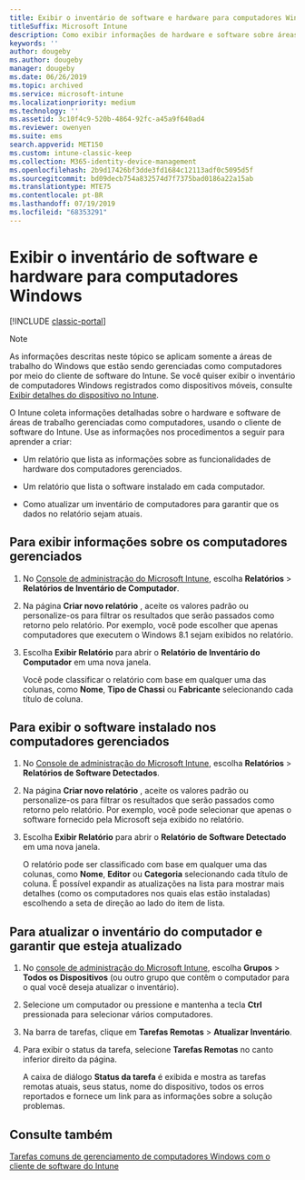 ```yaml
---
title: Exibir o inventário de software e hardware para computadores Windows
titleSuffix: Microsoft Intune
description: Como exibir informações de hardware e software sobre áreas de trabalho do Windows gerenciadas como computadores com o cliente de software do Intune.
keywords: ''
author: dougeby
ms.author: dougeby
manager: dougeby
ms.date: 06/26/2019
ms.topic: archived
ms.service: microsoft-intune
ms.localizationpriority: medium
ms.technology: ''
ms.assetid: 3c10f4c9-520b-4864-92fc-a45a9f640ad4
ms.reviewer: owenyen
ms.suite: ems
search.appverid: MET150
ms.custom: intune-classic-keep
ms.collection: M365-identity-device-management
ms.openlocfilehash: 2b9d17426bf3dde3fd1684c12113adf0c5095d5f
ms.sourcegitcommit: bd09decb754a832574d7f7375bad0186a22a15ab
ms.translationtype: MTE75
ms.contentlocale: pt-BR
ms.lasthandoff: 07/19/2019
ms.locfileid: "68353291"
---
```

# <a name="view-hardware-and-software-inventory-for-windows-pcs"></a>Exibir o inventário de software e hardware para computadores Windows

[!INCLUDE [classic-portal](includes/classic-portal.md)]

> [!NOTE]
> As informações descritas neste tópico se aplicam somente a áreas de trabalho do Windows que estão sendo gerenciadas como computadores por meio do cliente de software do Intune. Se você quiser exibir o inventário de computadores Windows registrados como dispositivos móveis, consulte [Exibir detalhes do dispositivo no Intune](device-inventory.md).

O Intune coleta informações detalhadas sobre o hardware e software de áreas de trabalho gerenciadas como computadores, usando o cliente de software do Intune. Use as informações nos procedimentos a seguir para aprender a criar:

- Um relatório que lista as informações sobre as funcionalidades de hardware dos computadores gerenciados.

- Um relatório que lista o software instalado em cada computador.

- Como atualizar um inventário de computadores para garantir que os dados no relatório sejam atuais.

## <a name="to-display-information-about-pcs-you-manage"></a>Para exibir informações sobre os computadores gerenciados

1. No [Console de administração do Microsoft Intune](https://manage.microsoft.com/), escolha **Relatórios** &gt; **Relatórios de Inventário de Computador**.

2. Na página **Criar novo relatório** , aceite os valores padrão ou personalize-os para filtrar os resultados que serão passados como retorno pelo relatório. Por exemplo, você pode escolher que apenas computadores que executem o Windows 8.1 sejam exibidos no relatório.

3. Escolha **Exibir Relatório** para abrir o **Relatório de Inventário do Computador** em uma nova janela.

    Você pode classificar o relatório com base em qualquer uma das colunas, como **Nome**, **Tipo de Chassi** ou **Fabricante** selecionando cada título de coluna.

## <a name="to-display-software-installed-on-pcs-you-manage"></a>Para exibir o software instalado nos computadores gerenciados

1. No [Console de administração do Microsoft Intune](https://manage.microsoft.com/), escolha **Relatórios** &gt; **Relatórios de Software Detectados**.

2. Na página **Criar novo relatório** , aceite os valores padrão ou personalize-os para filtrar os resultados que serão passados como retorno pelo relatório. Por exemplo, você pode selecionar que apenas o software fornecido pela Microsoft seja exibido no relatório.

3. Escolha **Exibir Relatório** para abrir o **Relatório de Software Detectado** em uma nova janela.

    O relatório pode ser classificado com base em qualquer uma das colunas, como **Nome**, **Editor** ou **Categoria** selecionando cada título de coluna. É possível expandir as atualizações na lista para mostrar mais detalhes (como os computadores nos quais elas estão instaladas) escolhendo a seta de direção ao lado do item de lista.

## <a name="to-refresh-computer-inventory-to-ensure-it-is-current"></a>Para atualizar o inventário do computador e garantir que esteja atualizado

1. No [console de administração do Microsoft Intune](https://manage.microsoft.com/), escolha **Grupos** &gt; **Todos os Dispositivos** (ou outro grupo que contêm o computador para o qual você deseja atualizar o inventário).

2. Selecione um computador ou pressione e mantenha a tecla **Ctrl** pressionada para selecionar vários computadores.

3. Na barra de tarefas, clique em **Tarefas Remotas** &gt; **Atualizar Inventário**.

4. Para exibir o status da tarefa, selecione **Tarefas Remotas** no canto inferior direito da página.

    A caixa de diálogo **Status da tarefa** é exibida e mostra as tarefas remotas atuais, seus status, nome do dispositivo, todos os erros reportados e fornece um link para as informações sobre a solução problemas.

## <a name="see-also"></a>Consulte também

[Tarefas comuns de gerenciamento de computadores Windows com o cliente de software do Intune](common-windows-pc-management-tasks-with-the-microsoft-intune-computer-client.md)
